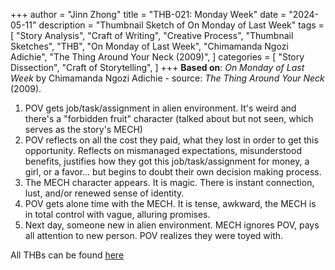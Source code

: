 +++
author = "Jinn Zhong"
title = "THB-021: Monday Week"
date = "2024-05-11"
description = "Thumbnail Sketch of On Monday of Last Week"
tags = [
    "Story Analysis",
    "Craft of Writing",
    "Creative Process",
    "Thumbnail Sketches",
    "THB",
    "On Monday of Last Week",
    "Chimamanda Ngozi Adichie",
    "The Thing Around Your Neck (2009)",
]
categories = [
    "Story Dissection",
    "Craft of Storytelling",
]
+++
**Based on**: _On Monday of Last Week_ by Chimamanda Ngozi Adichie - source: _The Thing Around Your Neck_ (2009).

1. POV gets job/task/assignment in alien environment. It's weird and there's a "forbidden fruit" character (talked about but not seen, which serves as the story's MECH)
2. POV reflects on all the cost they paid, what they lost in order to get this opportunity. Reflects on mismanaged expectations, misunderstood benefits, justifies how they got this job/task/assignment for money, a girl, or a favor... but begins to doubt their own decision making process.
3. The MECH character appears. It is magic. There is instant connection, lust, and/or renewed sense of identity.
4. POV gets alone time with the MECH. It is tense, awkward, the MECH is in total control with vague, alluring promises.
5. Next day, someone new in alien environment. MECH ignores POV, pays all attention to new person. POV realizes they were toyed with.

All THBs can be found [here](https://journal.jinnzhong.com/tags/thb/)
